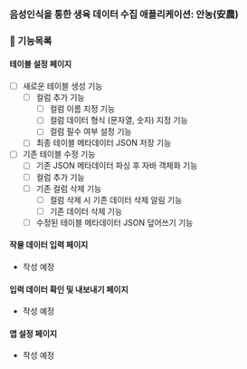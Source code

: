 ### 음성인식을 통한 생육 데이터 수집 애플리케이션: 안농(安農)

### 📝 기능목록
#### 테이블 설정 페이지

- [ ] 새로운 테이블 생성 기능
  - [ ] 컬럼 추가 기능
    - [ ] 컬럼 이름 지정 기능
    - [ ] 컬럼 데이터 형식 (문자열, 숫자) 지정 기능
    - [ ] 컬럼 필수 여부 설정 기능
  - [ ] 최종 테이블 메타데이터 JSON 저장 기능
- [ ] 기존 테이블 수정 기능
  - [ ] 기존 JSON 메타데이터 파싱 후 자바 객체화 기능
  - [ ] 컬럼 추가 기능
  - [ ] 기존 컬럼 삭제 기능
    - [ ] 컬럼 삭제 시 기존 데이터 삭제 알림 기능
    - [ ] 기존 데이터 삭제 기능
  - [ ] 수정된 테이블 메타데이터 JSON 덮어쓰기 기능

#### 작물 데이터 입력 페이지
  - 작성 예정
#### 입력 데이터 확인 및 내보내기 페이지
  - 작성 예정
#### 앱 설정 페이지
  - 작성 예정